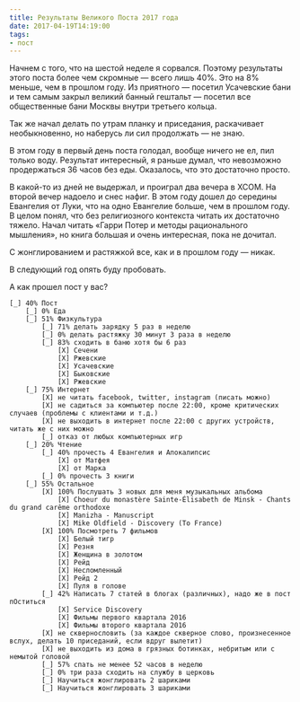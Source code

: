 ```yaml
---
title: Результаты Великого Поста 2017 года
date: 2017-04-19T14:19:00
tags:
- пост
---
```


Начнем с того, что на шестой неделе я сорвался. Поэтому результаты этого поста более чем скромные — всего лишь 40%. Это
на 8% меньше, чем в прошлом году. Из приятного — посетил Усачевские бани и тем самым закрыл великий банный гештальт —
посетил все общественные бани Москвы внутри третьего кольца.

Так же начал делать по утрам планку и приседания, раскачивает необыкновенно, но наберусь ли сил продолжать — не знаю.

В этом году в первый день поста голодал, вообще ничего не ел, пил только воду. Результат интересный, я раньше думал, что
невозможно продержаться 36 часов без еды. Оказалось, что это достаточно просто.

В какой-то из дней не выдержал, и проиграл два вечера в XCOM. На второй вечер надоело и снес нафиг. В этом году дошел до
середины Евангелия от Луки, что на одно Евангелие больше, чем в прошлом году. В целом понял, что без религиозного
контекста читать их достаточно тяжело. Начал читать «Гарри Потер и методы рационального мышления», но книга большая и
очень интересная, пока не дочитал.

С жонглированием и растяжкой все, как и в прошлом году — никак.

В следующий год опять буду пробовать.

А как прошел пост у вас?

<!--more-->

```
[_] 40% Пост
	[_] 0% Еда
	[_] 51% Физкультура
		[_] 71% делать зарядку 5 раз в неделю
		[_] 0% делать растяжку 30 минут 3 раза в неделю
		[_] 83% сходить в баню хотя бы 6 раз
			[X] Сечени
			[X] Ржевские
			[X] Усачевские
			[X] Быковские
			[X] Ржевские
	[_] 75% Интернет
		[X] не читать facebook, twitter, instagram (писать можно)
		[X] не садиться за компьютер после 22:00, кроме критических случаев (проблемы с клиентами и т.д.)
		[X] не выходить в интернет после 22:00 с других устройств, читать же с них можно
		[_] отказ от любых компьютерных игр
	[_] 20% Чтение
		[_] 40% прочесть 4 Евангелия и Апокалипсис
			[X] от Матфея
			[X] от Марка
		[_] 0% прочесть 3 книги
	[_] 55% Остальное
		[X] 100% Послушать 3 новых для меня музыкальных альбома
			[X] Choeur du monastère Sainte-Élisabeth de Minsk - Chants du grand carême orthodoxe
			[X] Manizha - Manuscript
			[X] Mike Oldfield - Discovery (To France)
		[X] 100% Посмотреть 7 фильмов
			[X] Белый тигр
			[X] Резня
			[X] Женщина в золотом
			[X] Рейд
			[X] Несломленный
			[X] Рейд 2
			[X] Пуля в голове
		[_] 42% Написать 7 статей в блогах (различных), надо же в пост пОститься
			[X] Service Discovery
			[X] Фильмы первого квартала 2016
			[X] Фильмы второго квартала 2016
		[X] не сквернословить (за каждое скверное слово, произнесенное вслух, делать 10 приседаний, если вдруг вылетит)
		[X] не выходить из дома в грязных ботинках, небритым или с немытой головой
		[_] 57% спать не менее 52 часов в неделю
		[_] 0% три раза сходить на службу в церковь
		[_] Научиться жонглировать 2 шариками
		[_] Научиться жонглировать 3 шариками
```

